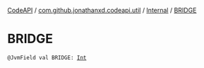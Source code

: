 [CodeAPI](../../index.md) / [com.github.jonathanxd.codeapi.util](../index.md) / [Internal](index.md) / [BRIDGE](.)

# BRIDGE

`@JvmField val BRIDGE: `[`Int`](https://kotlinlang.org/api/latest/jvm/stdlib/kotlin/-int/index.html)